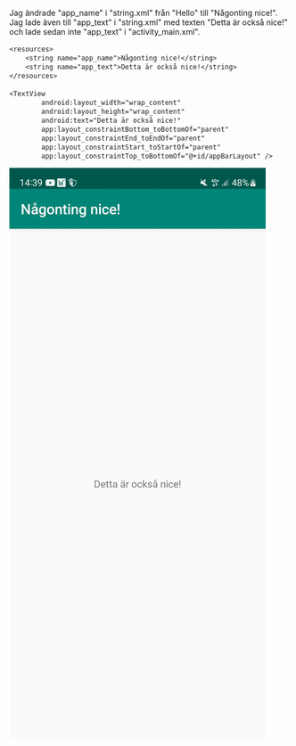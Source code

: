 Jag ändrade "app_name" i "string.xml" från "Hello" till "Någonting nice!".
Jag lade även till "app_text" i "string.xml" med texten "Detta är också nice!"
och lade sedan inte "app_text" i "activity_main.xml".

```
<resources>
    <string name="app_name">Någonting nice!</string>
    <string name="app_text">Detta är också nice!</string>
</resources>

<TextView
        android:layout_width="wrap_content"
        android:layout_height="wrap_content"
        android:text="Detta är också nice!"
        app:layout_constraintBottom_toBottomOf="parent"
        app:layout_constraintEnd_toEndOf="parent"
        app:layout_constraintStart_toStartOf="parent"
        app:layout_constraintTop_toBottomOf="@+id/appBarLayout" />
```
![](screenshot.jpg)